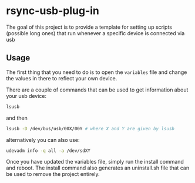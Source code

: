 # rsync-usb-plug-in
The goal of this project is to provide a template for setting up scripts (possible long ones) that run whenever a specific device is connected via usb

## Usage

The first thing that you need to do is to open the `variables` file and change the values in there to reflect your own device.

There are a couple of commands that can be used to get information about your usb device:

```bash
lsusb
```

and then

```bash
lsusb -D /dev/bus/usb/00X/00Y # where X and Y are given by lsusb
```

alternatively you can also use:

```bash
udevadm info -q all -a /dev/sdXY
```

Once you have updated the variables file, simply run the install command and reboot.
The install command also generates an uninstall.sh file that can be used to remove the project entirely.

